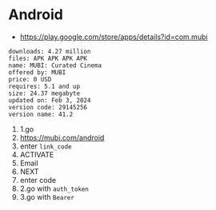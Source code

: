 # Android

- https://play.google.com/store/apps/details?id=com.mubi

~~~
downloads: 4.27 million
files: APK APK APK APK
name: MUBI: Curated Cinema
offered by: MUBI
price: 0 USD
requires: 5.1 and up
size: 24.37 megabyte
updated on: Feb 3, 2024
version code: 29145256
version name: 41.2
~~~

1. 1.go
2. https://mubi.com/android
3. enter `link_code`
4. ACTIVATE
5. Email
6. NEXT
7. enter code
8. 2.go with `auth_token`
9. 3.go with `Bearer`






